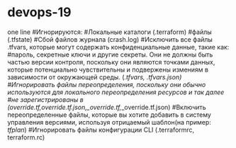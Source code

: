 # devops-19
one line
#Игнорируются: 
#Локальные каталоги (.terraform)
#файлы (.tfstate)
#Сбой файлов журнала (crash.log)
#Исключить все файлы .tfvars, которые могут содержать конфиденциальные данные, такие как:
#пароль, секретные ключи и другие секреты. Они не должны быть частью версии контроля, поскольку они являются точками данных, которые потенциально чувствительны и подвержены измениям в зависимости от окружающей среды. (*.tfvars, *.tfvars.json)
#Игнорировать файлы переопределения, поскольку они обычно используются для локального переопределения ресурсов и так далее
#не зарегистрированы в (override.tf,override.tf.json,*_override.tf,*_override.tf.json) 
#Включить переопределенные файлы, которые вы хотите добавить в систему управления версиями, используя отрицаемый шаблон(на пример: *tfplan*)
#Игнорировать файлы конфигурации CLI (.terraformrc, terraform.rc)
